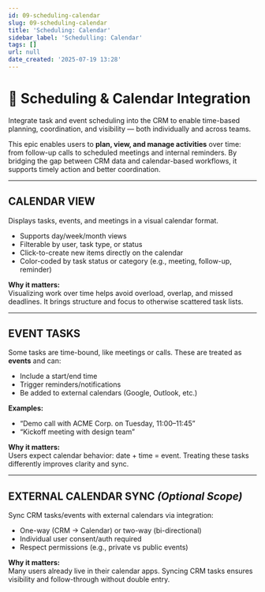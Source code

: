 ```yaml
---
id: 09-scheduling-calendar
slug: 09-scheduling-calendar
title: 'Scheduling: Calendar'
sidebar_label: 'Schedulling: Calendar'
tags: []
url: null
date_created: '2025-07-19 13:28'
---
```

# 📅 Scheduling & Calendar Integration

Integrate task and event scheduling into the CRM to enable time-based planning, coordination, and visibility — both individually and across teams.

This epic enables users to **plan, view, and manage activities** over time: from follow-up calls to scheduled meetings and internal reminders. By bridging the gap between CRM data and calendar-based workflows, it supports timely action and better coordination.

---
## CALENDAR VIEW

Displays tasks, events, and meetings in a visual calendar format.

- Supports day/week/month views
- Filterable by user, task type, or status
- Click-to-create new items directly on the calendar
- Color-coded by task status or category (e.g., meeting, follow-up, reminder)

**Why it matters:**  
Visualizing work over time helps avoid overload, overlap, and missed deadlines. It brings structure and focus to otherwise scattered task lists.

---
## EVENT TASKS

Some tasks are time-bound, like meetings or calls. These are treated as **events** and can:

- Include a start/end time  
- Trigger reminders/notifications  
- Be added to external calendars (Google, Outlook, etc.)

**Examples:**
- “Demo call with ACME Corp. on Tuesday, 11:00–11:45”
- “Kickoff meeting with design team”

**Why it matters:**  
Users expect calendar behavior: date + time = event. Treating these tasks differently improves clarity and sync.

---
## EXTERNAL CALENDAR SYNC *(Optional Scope)*

Sync CRM tasks/events with external calendars via integration:

- One-way (CRM → Calendar) or two-way (bi-directional)
- Individual user consent/auth required
- Respect permissions (e.g., private vs public events)

**Why it matters:**  
Many users already live in their calendar apps. Syncing CRM tasks ensures visibility and follow-through without double entry.
